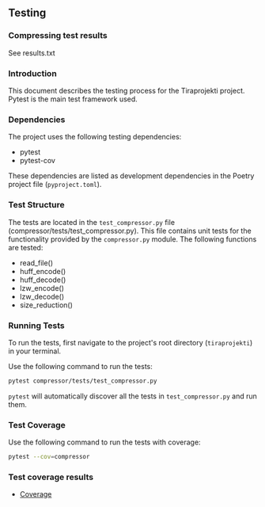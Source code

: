 ## Testing

### Compressing test results

See results.txt

### Introduction
This document describes the testing process for the Tiraprojekti project. Pytest is the main test framework used.

### Dependencies
The project uses the following testing dependencies:

- pytest
- pytest-cov

These dependencies are listed as development dependencies in the Poetry project file (`pyproject.toml`).

### Test Structure
The tests are located in the `test_compressor.py` file (compressor/tests/test_compressor.py). This file contains unit tests for the functionality provided by the `compressor.py` module. The following functions are tested:

- read_file()
- huff_encode()
- huff_decode()
- lzw_encode()
- lzw_decode()
- size_reduction()

### Running Tests
To run the tests, first navigate to the project's root directory (`tiraprojekti`) in your terminal. 

Use the following command to run the tests:

```bash
pytest compressor/tests/test_compressor.py
```

`pytest` will automatically discover all the tests in `test_compressor.py` and run them.

### Test Coverage

Use the following command to run the tests with coverage:

```bash
pytest --cov=compressor
```

### Test coverage results

- [Coverage](https://github.com/topiasukkonen/Tiraprojekti/blob/main/Documentation/testCoverage.jpeg)